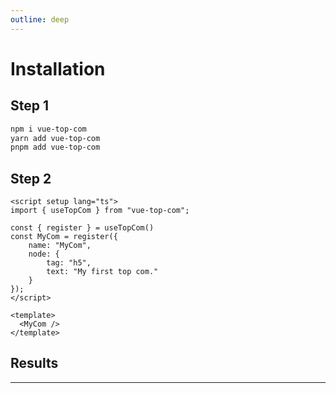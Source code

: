 ```yaml
---
outline: deep
---
```


# Installation

## Step 1

```sh
npm i vue-top-com
yarn add vue-top-com
pnpm add vue-top-com
```

## Step 2

```vue
<script setup lang="ts">
import { useTopCom } from "vue-top-com";

const { register } = useTopCom()
const MyCom = register({
    name: "MyCom",
    node: { 
        tag: "h5",
        text: "My first top com." 
    }
});
</script>

<template>
  <MyCom />
</template>
```

## Results
---
<script setup lang="ts">
import { useTopCom } from "..";
const { register } = useTopCom()
const MyCom = register({
    name: "MyCom",
    node: { 
        tag: "b",
        text: "My first top com." 
    }
});
</script>

<MyCom />
